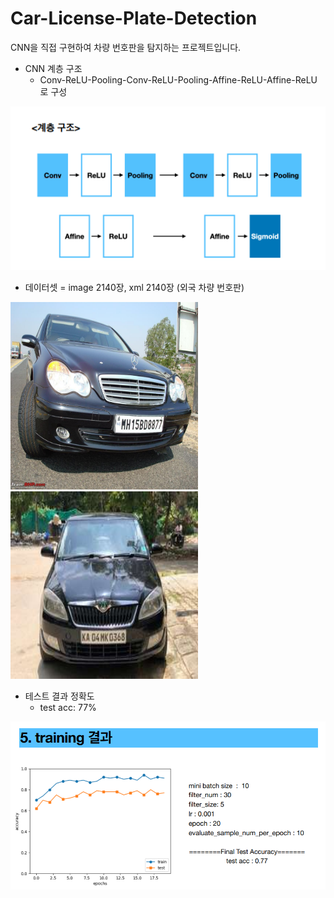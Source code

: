 # Car-License-Plate-Detection

CNN을 직접 구현하여 차량 번호판을 탐지하는 프로젝트입니다.

* CNN 계층 구조
  * Conv-ReLU-Pooling-Conv-ReLU-Pooling-Affine-ReLU-Affine-ReLU 로 구성

![계층 구조](./images/cnn구조.png)


* 데이터셋 = image 2140장, xml 2140장 (외국 차량 번호판)

<img src="./images/N187.jpeg" width="300" height="300"/>
<img src="./images/KA11.jpg" width="300" height="300"/>


* 테스트 결과 정확도
  * test acc: 77%

![테스트 결과](./images/test_acc.png)

